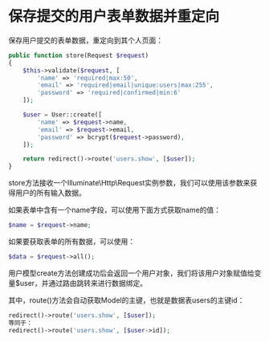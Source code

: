 # 保存提交的用户表单数据并重定向

保存用户提交的表单数据，重定向到其个人页面：
```php
public function store(Request $request)
{
    $this->validate($request, [
        'name' => 'required|max:50',
        'email' => 'required|email|unique:users|max:255',
        'password' => 'required|confirmed|min:6'
    ]);

    $user = User::create([
        'name' => $request->name,
        'email' => $request->email,
        'password' => bcrypt($request->password),
    ]);

    return redirect()->route('users.show', [$user]);
}
```
store方法接收一个Illuminate\Http\Request实例参数，我们可以使用该参数来获得用户的所有输入数据。  

如果表单中含有一个name字段，可以使用下面方式获取name的值：
```php
$name = $request->name;
```
如果要获取表单的所有数据，可以使用：
```php
$data = $request->all();
```
用户模型create方法创建成功后会返回一个用户对象，我们将该用户对象赋值给变量$user，并通过路由跳转来进行数据绑定。  

其中，route()方法会自动获取Model的主键，也就是数据表users的主键id：
```php
redirect()->route('users.show', [$user]);
等同于：
redirect()->route('users.show', [$user->id]);
```